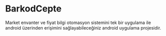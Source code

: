 # BarkodCepte
Market envanter ve fiyat bilgi otomasyon sistemini tek bir uygulama ile android üzerinden erişimini sağlayabileceğiniz android uygulama projesidir.
